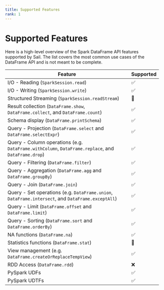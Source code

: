 ```yaml
---
title: Supported Features
rank: 1
---
```


# Supported Features

Here is a high-level overview of the Spark DataFrame API features supported by Sail.
The list covers the most common use cases of the DataFrame API and is not meant to be complete.

| Feature                                                                                            | Supported          |
| -------------------------------------------------------------------------------------------------- | ------------------ |
| I/O - Reading (`SparkSession.read`)                                                                | :white_check_mark: |
| I/O - Writing (`SparkSession.write`)                                                               | :white_check_mark: |
| Structured Streaming (`SparkSession.readStream`)                                                   | :construction:     |
| Result collection (`DataFrame.show`, `DataFrame.collect`, and `DataFrame.count`)                   | :white_check_mark: |
| Schema display (`DataFrame.printSchema`)                                                           | :white_check_mark: |
| Query - Projection (`DataFrame.select` and `DataFrame.selectExpr`)                                 | :white_check_mark: |
| Query - Column operations (e.g. `DataFrame.withColumn`, `DataFrame.replace`, and `DataFrame.drop`) | :white_check_mark: |
| Query - Filtering (`DataFrame.filter`)                                                             | :white_check_mark: |
| Query - Aggregation (`DataFrame.agg` and `DataFrame.groupBy`)                                      | :white_check_mark: |
| Query - Join (`DataFrame.join`)                                                                    | :white_check_mark: |
| Query - Set operations (e.g. `DataFrame.union`, `DataFrame.intersect`, and `DataFrame.exceptAll`)  | :white_check_mark: |
| Query - Limit (`DataFrame.offset` and `DataFrame.limit`)                                           | :white_check_mark: |
| Query - Sorting (`DataFrame.sort` and `DataFrame.orderBy`)                                         | :white_check_mark: |
| NA functions (`DataFrame.na`)                                                                      | :white_check_mark: |
| Statistics functions (`DataFrame.stat`)                                                            | :construction:     |
| View management (e.g. `DataFrame.createOrReplaceTempView`)                                         | :white_check_mark: |
| RDD Access (`DataFrame.rdd`)                                                                       | :x:                |
| PySpark UDFs                                                                                       | :white_check_mark: |
| PySpark UDTFs                                                                                      | :white_check_mark: |
